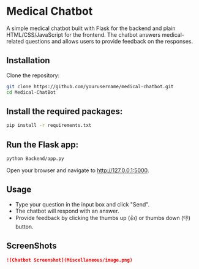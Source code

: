 # Medical Chatbot

A simple medical chatbot built with Flask for the backend and plain HTML/CSS/JavaScript for the frontend. The chatbot answers medical-related questions and allows users to provide feedback on the responses.

## Installation

Clone the repository:

```bash
git clone https://github.com/yourusername/medical-chatbot.git
cd Medical-ChatBot
```

## Install the required packages:
```bash
pip install -r requirements.txt
```

## Run the Flask app:
```bash
python Backend/app.py
```
Open your browser and navigate to http://127.0.0.1:5000.

## Usage

- Type your question in the input box and click "Send".
- The chatbot will respond with an answer.
- Provide feedback by clicking the thumbs up (👍) or thumbs down (👎) button.

## ScreenShots 
```markdown
![Chatbot Screenshot](Miscellaneous/image.png)